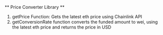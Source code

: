 ** Price Converter Library **
1. getPrice Function: Gets the latest eth price using Chainlink API
2. getConversionRate function converts the funded amount to wei, using the latest eth price and returns the price in USD
